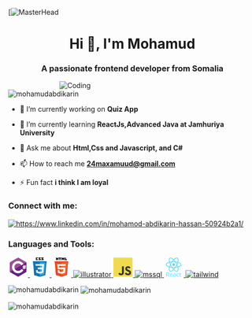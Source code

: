 [![MasterHead](https://www.digitalsolutionservices.com/img/services/web%20development.gif)
<h1 align="center">Hi 👋, I'm Mohamud</h1>
<h3 align="center">A passionate frontend developer from Somalia</h3>
<img align="right" alt="Coding" width="400" src="https://media.tenor.com/IieZUsqoYCwAAAAM/developer.gif">

<p align="left"> <img src="https://komarev.com/ghpvc/?username=mohamudabdikarin&label=Profile%20views&color=0e75b6&style=flat" alt="mohamudabdikarin" /> </p>

- 🔭 I’m currently working on **Quiz App**

- 🌱 I’m currently learning **ReactJs,Advanced Java at Jamhuriya University**

- 💬 Ask me about **Html,Css and Javascript, and C#**

- 📫 How to reach me **24maxamuud@gmail.com**

- ⚡ Fun fact **i think I am loyal**

<h3 align="left">Connect with me:</h3>
<p align="left">
<a href="https://linkedin.com/in/https://www.linkedin.com/in/mohamod-abdikarin-hassan-50924b2a1/" target="blank"><img align="center" src="https://raw.githubusercontent.com/rahuldkjain/github-profile-readme-generator/master/src/images/icons/Social/linked-in-alt.svg" alt="https://www.linkedin.com/in/mohamod-abdikarin-hassan-50924b2a1/" height="30" width="40" /></a>
</p>

<h3 align="left">Languages and Tools:</h3>
<p align="left"> <a href="https://www.w3schools.com/cs/" target="_blank" rel="noreferrer"> <img src="https://raw.githubusercontent.com/devicons/devicon/master/icons/csharp/csharp-original.svg" alt="csharp" width="40" height="40"/> </a> <a href="https://www.w3schools.com/css/" target="_blank" rel="noreferrer"> <img src="https://raw.githubusercontent.com/devicons/devicon/master/icons/css3/css3-original-wordmark.svg" alt="css3" width="40" height="40"/> </a> <a href="https://www.w3.org/html/" target="_blank" rel="noreferrer"> <img src="https://raw.githubusercontent.com/devicons/devicon/master/icons/html5/html5-original-wordmark.svg" alt="html5" width="40" height="40"/> </a> <a href="https://www.adobe.com/in/products/illustrator.html" target="_blank" rel="noreferrer"> <img src="https://www.vectorlogo.zone/logos/adobe_illustrator/adobe_illustrator-icon.svg" alt="illustrator" width="40" height="40"/> </a> <a href="https://developer.mozilla.org/en-US/docs/Web/JavaScript" target="_blank" rel="noreferrer"> <img src="https://raw.githubusercontent.com/devicons/devicon/master/icons/javascript/javascript-original.svg" alt="javascript" width="40" height="40"/> </a> <a href="https://www.microsoft.com/en-us/sql-server" target="_blank" rel="noreferrer"> <img src="https://www.svgrepo.com/show/303229/microsoft-sql-server-logo.svg" alt="mssql" width="40" height="40"/> </a> <a href="https://reactjs.org/" target="_blank" rel="noreferrer"> <img src="https://raw.githubusercontent.com/devicons/devicon/master/icons/react/react-original-wordmark.svg" alt="react" width="40" height="40"/> </a> <a href="https://tailwindcss.com/" target="_blank" rel="noreferrer"> <img src="https://www.vectorlogo.zone/logos/tailwindcss/tailwindcss-icon.svg" alt="tailwind" width="40" height="40"/> </a> </p>

<p><img align="left" src="https://github-readme-stats.vercel.app/api/top-langs?username=mohamudabdikarin&show_icons=true&locale=en&layout=compact" alt="mohamudabdikarin" /></p>

<p>&nbsp;<img align="center" src="https://github-readme-stats.vercel.app/api?username=mohamudabdikarin&show_icons=true&locale=en" alt="mohamudabdikarin" /></p>

<p><img align="center" src="https://github-readme-streak-stats.herokuapp.com/?user=mohamudabdikarin&" alt="mohamudabdikarin" /></p>
